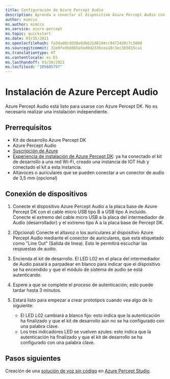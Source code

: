 ```yaml
---
title: Configuración de Azure Percept Audio
description: Aprenda a conectar el dispositivo Azure Percept Audio con Azure Percept DK
author: mimcco
ms.author: mimcco
ms.service: azure-percept
ms.topic: quickstart
ms.date: 03/25/2021
ms.openlocfilehash: fa3dad8cdd38e6db621d8194cc9472430c7c5008
ms.sourcegitcommit: 32e0fedb80b5a5ed0d2336cea18c3ec3b5015ca1
ms.translationtype: HT
ms.contentlocale: es-ES
ms.lasthandoff: 03/30/2021
ms.locfileid: "105605797"
---
```

# <a name="azure-percept-audio-setup"></a>Instalación de Azure Percept Audio

Azure Percept Audio está listo para usarse con Azure Percept DK. No es necesario realizar una instalación independiente.

## <a name="prerequisites"></a>Prerrequisitos

- Kit de desarrollo Azure Percept DK
- Azure Percept Audio
- [Suscripción de Azure](https://azure.microsoft.com/free/)
- [Experiencia de instalación de Azure Percept DK](./quickstart-percept-dk-set-up.md): ya ha conectado el kit de desarrollo a una red Wi-Fi, creado una instancia de IOT Hub y conectado el kit a esta instancia.
- Altavoces o auriculares que se pueden conectar a un conector de audio de 3,5 mm (opcional)

## <a name="connecting-your-devices"></a>Conexión de dispositivos

1. Conecte el dispositivo Azure Percept Audio a la placa base de Azure Percept DK con el cable micro USB tipo B a USB tipo A incluido. Conecte el extremo del cable micro USB a la placa del intermediador de Audio (desarrollador) y el extremo tipo A a la placa base de Percept DK.

1. (Opcional) Conecte el altavoz o los auriculares al dispositivo Azure Percept Audio mediante el conector de auriculares, que está etiquetado como "Line Out" (Salida de línea). Esto le permitirá escuchar las respuestas de audio.

1. Encienda el kit de desarrollo. El LED L02 en el placa del intermediador de Audio pasará a parpadear en blanco para indicar que el dispositivo se ha encendido y que el módulo de sistema de audio se está autenticando.

1. Espere a que se complete el proceso de autenticación; esto puede tardar hasta 3 minutos.

1. Estará listo para empezar a crear prototipos cuando vea algo de lo siguiente:

    - El LED L02 cambiará a blanco fijo: esto indica que la autenticación ha finalizado y que el kit de desarrollo aún no se ha configurado con una palabra clave.
    - Los tres indicadores LED se vuelven azules: esto indica que la autenticación ha finalizado y que el kit de desarrollo se ha configurado con una palabra clave.

## <a name="next-steps"></a>Pasos siguientes

Creación de una [solución de voz sin código](./tutorial-no-code-speech.md) en [Azure Percept Studio](https://go.microsoft.com/fwlink/?linkid=2135819).
